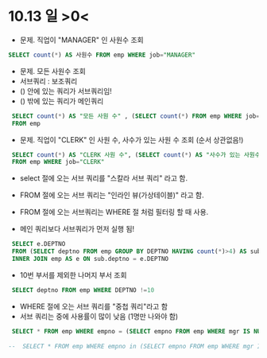 # 10.13 일 >0<

- 문제. 직업이 "MANAGER" 인 사원수 조회
```SQL
SELECT count(*) AS 사원수 FROM emp WHERE job="MANAGER"
```
- 문제. 모든 사원수 조회
- 서브쿼리 : 보조쿼리
- () 안에 있는 쿼리가 서브쿼리임! 
- () 밖에 있는 쿼리가 메인쿼리
```SQL
 SELECT count(*) AS "모든 사원 수" , (SELECT count(*) FROM emp WHERE job="MANAGER") AS "MANAGER 사원수"
 FROM emp
```
-  문제. 직업이 "CLERK" 인 사원 수, 사수가 있는 사원 수 조회 (순서 상관없음!)
```SQL
 SELECT count(*) AS "CLERK 사원 수", (SELECT count(*) AS "사수가 있는 사원수" FROM emp WHERE mgr IS NOT null) AS "사수가 있는 사원수"
 FROM emp WHERE job="CLERK"
```
- select 절에 오는 서브 쿼리를 "스칼라 서브 쿼리" 라고 함.

-  FROM 절에 오는 서브 쿼리는 "인라인 뷰(가상테이블)" 라고 함.
-  FROM 절에 오는 서브쿼리는 WHERE 절 처럼 필터링 할 때 사용.
-  메인 쿼리보다 서브쿼리가 먼저 실행 됨!
```SQL
 SELECT e.DEPTNO 
 FROM (SELECT deptno FROM emp GROUP BY DEPTNO HAVING count(*)>4) AS sub 
 INNER JOIN emp AS e ON sub.deptno = e.DEPTNO 
 ```
-  10번 부서를 제외한 나머지 부서 조회
```SQL
 SELECT deptno FROM emp WHERE DEPTNO !=10
```
-  WHERE 절에 오는 서브 쿼리를 "중첩 쿼리"라고 함
-  서브 쿼리는 중에 사용률이 많이 낮음 (1명만 나와야 함)
```SQL 
 SELECT * FROM emp WHERE empno = (SELECT empno FROM emp WHERE mgr IS NULL)
 
--  SELECT * FROM emp WHERE empno in (SELECT empno FROM emp WHERE mgr IS NULL) (2명 이상 나오는 경우!)
```